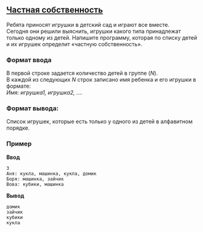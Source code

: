 ## [Частная собственность](../../../solutions/3.2/32_s.py)

Ребята приносят игрушки в детский сад и играют все вместе.\
Сегодня они решили выяснить, игрушки какого типа принадлежат только одному из детей. Напишите программу, которая по списку детей и их игрушек определит «частную собственность».

### Формат ввода

В первой строке задается количество детей в группе ($N$).\
В каждой из следующих $N$ строк записано имя ребенка и его игрушки в формате:\
_Имя: игрушка1, игрушка2, ...._

### Формат вывода:

Список игрушек, которые есть только у одного из детей в алфавитном порядке.

### Пример

__Ввод__
```plaintext
3
Аня: кукла, машинка, кукла, домик
Боря: машинка, зайчик
Вова: кубики, машинка
```

__Вывод__
```plaintext
домик
зайчик
кубики
кукла
```